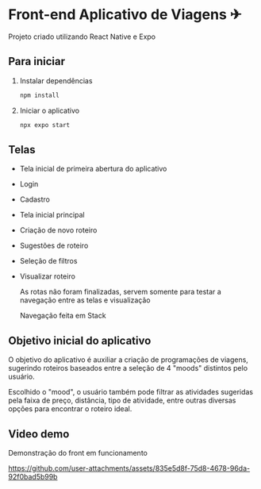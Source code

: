 # Front-end Aplicativo de Viagens ✈

Projeto criado utilizando React Native e Expo

## Para iniciar

1. Instalar dependências

   ```bash
   npm install
   ```

2. Iniciar o aplicativo

   ```bash
   npx expo start
   ```

## Telas

- Tela inicial de primeira abertura do aplicativo
- Login
- Cadastro
- Tela inicial principal
- Criação de novo roteiro
- Sugestões de roteiro
- Seleção de filtros
- Visualizar roteiro

  As rotas não foram finalizadas, servem somente para testar a navegação entre as telas e visualização

   Navegação feita em Stack

## Objetivo inicial do aplicativo

O objetivo do aplicativo é auxiliar a criação de programações de viagens, sugerindo roteiros baseados entre a seleção de 4 "moods" distintos pelo usuário.

Escolhido o "mood", o usuário também pode filtrar as atividades sugeridas pela faixa de preço, distância, tipo de atividade, entre outras diversas opções para encontrar o roteiro ideal.

## Video demo

Demonstração do front em funcionamento



https://github.com/user-attachments/assets/835e5d8f-75d8-4678-96da-92f0bad5b99b


